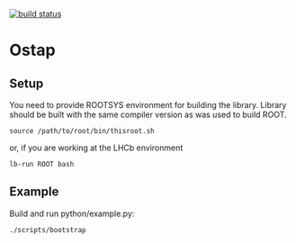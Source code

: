 [![build status](https://gitlab.cern.ch/amazurov/ostap/badges/master/build.svg)](https://gitlab.cern.ch/amazurov/ostap/commits/master)

# Ostap

## Setup

You need to provide ROOTSYS environment for building the library. Library should be built with the same compiler version as was used to build ROOT.

```
source /path/to/root/bin/thisroot.sh
```
or, if you are working at the LHCb environment
```
lb-run ROOT bash
```


## Example

Build and run python/example.py:
```
./scripts/bootstrap
```
